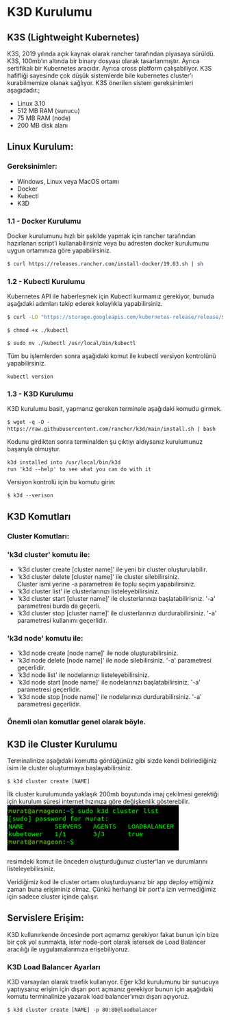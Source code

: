 # K3D Kurulumu

## K3S (Lightweight Kubernetes) 

K3S, 2019 yılında açık kaynak olarak rancher tarafından piyasaya sürüldü. K3S, 100mb’ın altında bir binary dosyası olarak tasarlanmıştır. Ayrıca sertifikalı bir Kubernetes aracıdır. Ayrıca cross platform çalışabiliyor.
K3S hafifliği sayesinde çok düşük sistemlerde bile kubernetes cluster’ı kurabilmemize olanak sağlıyor. K3S önerilen sistem gereksinimleri aşagıdadır.;      
- Linux 3.10   
- 512 MB RAM (sunucu)   
- 75 MB RAM (node)    
- 200 MB disk alanı    

## Linux Kurulum:

### Gereksinimler:  

- Windows, Linux veya MacOS ortamı
- Docker
- Kubectl
- K3D

### 1.1 - Docker Kurulumu   
Docker kurulumunu hızlı bir şekilde yapmak için rancher tarafından hazırlanan script’i kullanabilirsiniz veya bu adresten docker kurulumunu uygun ortamınıza göre yapabilirsiniz.   
```bash
$ curl https://releases.rancher.com/install-docker/19.03.sh | sh
```

### 1.2 - Kubectl Kurulumu    
Kubernetes API ile haberleşmek için Kubectl kurmamız gerekiyor, bunuda aşağıdaki adımları takip ederek kolaylıkla yapabilirsiniz.
```bash
$ curl -LO "https://storage.googleapis.com/kubernetes-release/release/$(curl -s https://storage.googleapis.com/kubernetes-release/release/stable.txt)/bin/linux/amd64/kubectl"
```
```
$ chmod +x ./kubectl
```
```
$ sudo mv ./kubectl /usr/local/bin/kubectl
```

Tüm bu işlemlerden sonra aşağıdaki komut ile kubectl versiyon kontrolünü yapabilirsiniz.

```
kubectl version
```

### 1.3 - K3D Kurulumu

K3D kurulumu basit, yapmanız gereken terminale aşağıdaki komudu girmek.

```
$ wget -q -O - https://raw.githubusercontent.com/rancher/k3d/main/install.sh | bash
```
Kodunu girdikten sonra terminalden şu çıktıyı aldıysanız kurulumunuz başarıyla olmuştur. 
```
k3d installed into /usr/local/bin/k3d
run 'k3d --help' to see what you can do with it
```
Versiyon kontrolü için bu komutu girin:
```
$ k3d --verison
```

## K3D Komutları


### Cluster Komutları:


### 'k3d cluster' komutu ile:
- 'k3d cluster create [cluster name]' ile yeni bir cluster oluşturulabilir.
- 'k3d cluster delete [cluster name]' ile cluster silebilirsiniz.    
  Cluster ismi yerine -a parametresi ile toplu seçim yapabilirsiniz.
- 'k3d cluster list' ile clusterlarınızı listeleyebilirsiniz.
- 'k3d cluster start [cluster name]' ile clusterlarınızı başlatabilirisniz. '-a' parametresi burda da geçerli.
- 'k3d cluster stop [cluster name]' ile clusterlarınızı durdurabilirsiniz. '-a' parametresi kullanımı geçerlidir.

### 'k3d node' komutu ile:
- 'k3d node create [node name]' ile node oluşturabilirsiniz.
- 'k3d node delete [node name]' ile node silebilirsiniz. '-a' parametresi geçerlidir.
- 'k3d node list' ile nodelarınızı listeleyebilirsiniz.
- 'k3d node start [node name]' ile nodelarınızı başlatabilirsiniz. '-a' parametresi geçerlidir.
- 'k3d node stop [node name]' ile nodelarınızı durdurabilirsiniz. '-a' parametresi geçerlidir.

### Önemli olan komutlar genel olarak böyle.

## K3D ile Cluster Kurulumu
Terminalinize aşağıdaki komutta gördüğünüz gibi sizde kendi belirlediğiniz isim ile cluster oluşturmaya başlayabilirsiniz.    

```
$ k3d cluster create [NAME]
```
İlk cluster kurulumunda yaklaşık 200mb boyutunda imaj çekilmesi gerektiği için kurulum süresi internet hızınıza göre değişkenlik gösterebilir.   
![list cluster](https://raw.githubusercontent.com/mstrYoda/kubernetes-kitap/master/docs/images/2020-12-24_18-43.png) 

resimdeki komut ile önceden oluşturduğunuz cluster'ları ve durumlarını listeleyebilirsiniz.    

Veridiğimiz kod ile cluster ortamı oluşturduysanız bir app deploy ettiğimiz zaman buna erişiminiz olmaz. Çünkü herhangi bir port'a izin vermediğimiz için sadece cluster içinde çalışır.

## Servislere Erişim:

K3D kullanırkende öncesinde port açmamız gerekiyor fakat bunun için bize bir çok yol sunmakta, ister node-port olarak istersek de Load Balancer aracılığı ile uygulamalarımıza erişebiliyoruz.

### K3D Load Balancer Ayarları
K3D varsayılan olarak traefik kullanıyor. Eğer k3d kurulumunu bir sunucuya yaptıysanız erişim için dışarı port açmanız gerekiyor bunun için aşağıdaki komutu terminalinize yazarak load balancer’ımızı dışarı açıyoruz.
```
$ k3d cluster create [NAME] -p 80:80@loadbalancer 
```